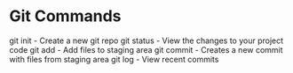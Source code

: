 # Git Commands

git init - Create a new git repo
git status - View the changes to your project code 
git add - Add files to staging area 
git commit - Creates a new commit with files from staging area
git log - View recent commits